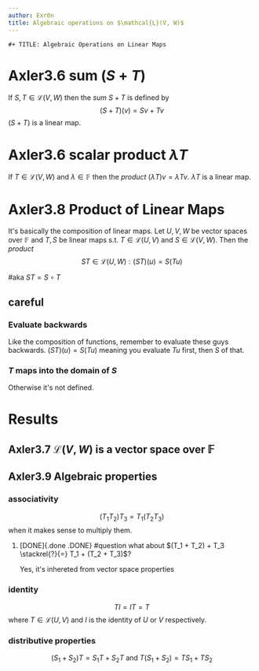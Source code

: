```yaml
---
author: Exr0n
title: Algebraic operations on $\mathcal{L}(V, W)$
---
```


```{=org}
#+ TITLE: Algebraic Operations on Linear Maps
```
# Axler3.6 sum ($S+T$)

If $S, T \in \mathcal{L}(V, W)$ then the *sum* $S + T$ is defined by
$$ (S+T)(v) = Sv + Tv $$ $(S+T)$ is a linear map.

# Axler3.6 scalar product $\lambda T$

If $T \in \mathcal{L}(V, W)$ and $\lambda \in \mathbb{F}$ then the
*product* $(\lambda T)v = \lambda Tv$. $\lambda T$ is a linear map.

# Axler3.8 Product of Linear Maps

It\'s basically the composition of linear maps. Let $U, V, W$ be vector
spaces over $\mathbb F$ and $T, S$ be linear maps s.t.
$T \in \mathcal L(U, V)$ and $S \in \mathcal L(V, W)$. Then the
*product* $$ ST \in \mathcal L (U, W) : (ST)(u) = S(Tu) $$

\#aka $ST = S \circ T$

## careful

### Evaluate backwards

Like the composition of functions, remember to evaluate these guys
backwards. $(ST)(u) = S(Tu)$ meaning you evaluate $Tu$ first, then $S$
of that.

### $T$ maps into the domain of $S$

Otherwise it\'s not defined.

# Results

## Axler3.7 $\mathcal{L}(V, W)$ is a vector space over $\mathbb{F}$

## Axler3.9 Algebraic properties

### associativity

$$(T_1 T_2) T_3 = T_1 (T_2 T_3)$$ when it makes sense to multiply them.

1.  [DONE]{.done .DONE} \#question what about
    $(T_1 + T_2) + T_3 \stackrel{?}{=} T_1 + (T_2 + T_3)$?

    Yes, it\'s inhereted from vector space properties

### identity

$$TI = IT = T$$ where $T \in \mathcal L(U, V)$ and $I$ is the identity
of $U$ or $V$ respectively.

### distributive properties

$$(S_1 + S_2)T = S_1T + S_2T \text{  and  } T(S_1 + S_2) = TS_1 + TS_2$$
